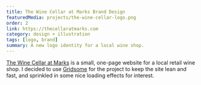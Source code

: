 ```yaml
---
title: The Wine Cellar at Marks Brand Design
featuredMedia: projects/the-wine-cellar-logo.png
order: 2
link: https://thecellaratmarks.com
category: design + illustration
tags: [logo, brand]
summary: A new logo identity for a local wine shop.
---
```


[The Wine Cellar at Marks](https://thecellaratmarks.com) is a small, one-page website for a local retail wine shop. I decided to use [Gridsome](https://gridsome.org) for the project to keep the site lean and fast, and sprinkled in some nice loading effects for interest.
